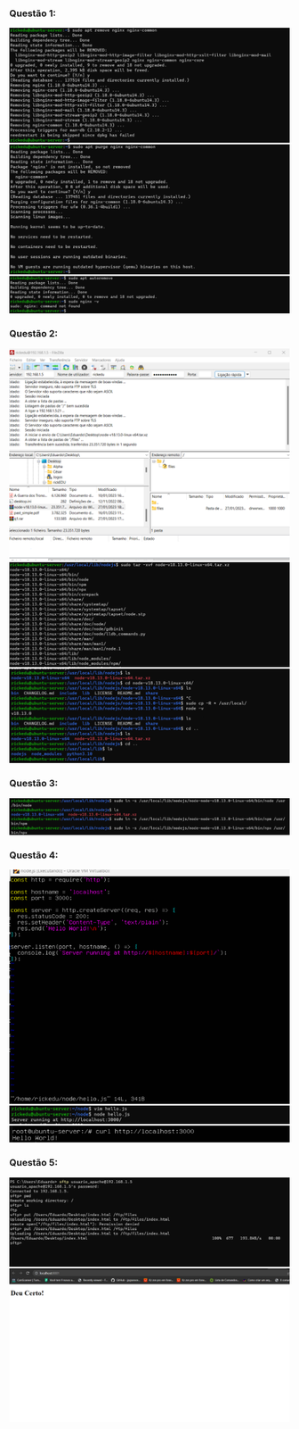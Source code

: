 ### Questão 1:
![](./q1/1.png)
![](./q1/2.png)
![](./q1/3.png)
### Questão 2:
![](./q2/1.png)
![](./q2/2.png)
![](./q2/3.png)
### Questão 3:
![](./q3.png)
### Questão 4:
![](./q4/1.png)
![](./q4/2.png)
![](./q4/3.png)
### Questão 5:
![](./q5/q5.png)
![](./q5/resultado.png)